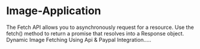 # Image-Application

The Fetch API allows you to asynchronously request for a resource. Use the fetch() method to return a promise that resolves into a Response object.
Dynamic Image Fetching Using Api & Paypal Integration.....
